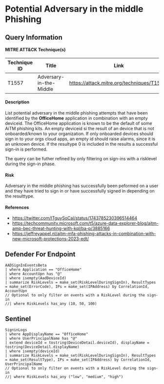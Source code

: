 # Potential Adversary in the middle Phishing

## Query Information

#### MITRE ATT&CK Technique(s)

| Technique ID | Title    | Link    |
| ---  | --- | --- |
| T1557 | Adversary-in-the-Middle | https://attack.mitre.org/techniques/T1557/ |

#### Description
List potential adversary in the middle phishing attempts that have been identified by the **OfficeHome** application in combination with an empty deviceid. The OfficeHome application is known to be the default of some AiTM phishing kits. An empty deviceid si the result of an device that is not onboarded/known to your organization. If only onboarded devices should sign in to your orgs cloud apps, an empty id should raise alarms, since it is an unknown device. If the resultype 0 is included in the results a successful sign-in is performed.  

The query can be futher refined by only filtering on sign-ins with a risklevel during the sign-in phase. 

#### Risk
Adversary in the middle phishing has successfully been peformed on a user and they have tried to sign in or have successfully signed in depending on the resulttype. 

#### References
- https://twitter.com/ITguySoCal/status/1743785230396514464
- https://techcommunity.microsoft.com/t5/azure-data-explorer-blog/aitm-amp-bec-threat-hunting-with-kql/ba-p/3885166
- https://jeffreyappel.nl/aitm-mfa-phishing-attacks-in-combination-with-new-microsoft-protections-2023-edt/

## Defender For Endpoint
```KQL
AADSignInEventsBeta
| where Application == "OfficeHome"
| where AccountUpn has "@"
| where isempty(AadDeviceId)
| summarize RiskLevels = make_set(RiskLevelDuringSignIn), ResultTypes = make_set(ErrorCode), IPs = make_set(IPAddress) by CorrelationId, AccountUpn
// Optional to only filter on events with a RiskLevel during the sign-in
//| where RiskLevels has_any (10, 50, 100)
```
## Sentinel
```KQL
SigninLogs
| where AppDisplayName == "OfficeHome"
| where UserPrincipalName has "@"
| extend deviceId = tostring(DeviceDetail.deviceId), displayName = tostring(DeviceDetail.displayName)
| where isempty(deviceId)
| summarize RiskLevels = make_set(RiskLevelDuringSignIn), ResultTypes = make_set(ResultType), IPs = make_set(IPAddress) by CorrelationId, UserPrincipalName
// Optional to only filter on events with a RiskLevel during the sign-in
//| where RiskLevels has_any ("low", "medium", "high")
```